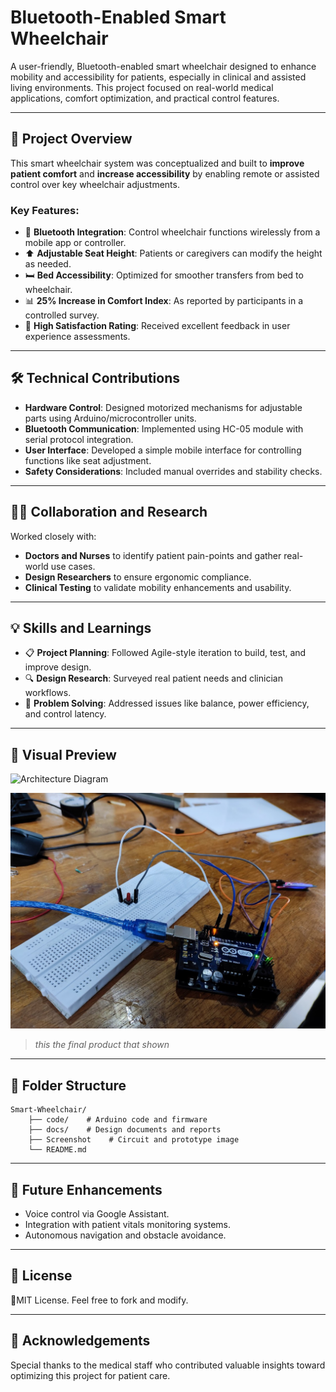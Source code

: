 # Bluetooth-Enabled Smart Wheelchair

A user-friendly, Bluetooth-enabled smart wheelchair designed to enhance mobility and accessibility for patients, especially in clinical and assisted living environments. This project focused on real-world medical applications, comfort optimization, and practical control features.

---

## 🚀 Project Overview

This smart wheelchair system was conceptualized and built to **improve patient comfort** and **increase accessibility** by enabling remote or assisted control over key wheelchair adjustments.

### Key Features:
- 🔵 **Bluetooth Integration**: Control wheelchair functions wirelessly from a mobile app or controller.
- ⬆️ **Adjustable Seat Height**: Patients or caregivers can modify the height as needed.
- 🛏️ **Bed Accessibility**: Optimized for smoother transfers from bed to wheelchair.
- 📊 **25% Increase in Comfort Index**: As reported by participants in a controlled survey.
- 🌟 **High Satisfaction Rating**: Received excellent feedback in user experience assessments.

---

## 🛠️ Technical Contributions

- **Hardware Control**: Designed motorized mechanisms for adjustable parts using Arduino/microcontroller units.
- **Bluetooth Communication**: Implemented using HC-05 module with serial protocol integration.
- **User Interface**: Developed a simple mobile interface for controlling functions like seat adjustment.
- **Safety Considerations**: Included manual overrides and stability checks.

---

## 👨‍⚕️ Collaboration and Research

Worked closely with:
- **Doctors and Nurses** to identify patient pain-points and gather real-world use cases.
- **Design Researchers** to ensure ergonomic compliance.
- **Clinical Testing** to validate mobility enhancements and usability.

---

## 💡 Skills and Learnings

- 📋 **Project Planning**: Followed Agile-style iteration to build, test, and improve design.
- 🔍 **Design Research**: Surveyed real patient needs and clinician workflows.
- 🔧 **Problem Solving**: Addressed issues like balance, power efficiency, and control latency.

---

## 📸 Visual Preview

![Architecture Diagram]()

![Smart Wheelchair](https://github.com/VVBK24/Wheelchair_modification__UNO/blob/main/Screenshot/IMG_20231118_162719.jpg)


> *this the final product that shown*

---

## 📁 Folder Structure
```
Smart-Wheelchair/
    ├── code/    # Arduino code and firmware
    ├── docs/    # Design documents and reports
    ├── Screenshot    # Circuit and prototype image
    └── README.md
```


---

## 📌 Future Enhancements

- Voice control via Google Assistant.
- Integration with patient vitals monitoring systems.
- Autonomous navigation and obstacle avoidance.

---

## 📃 License

🧠MIT License. Feel free to fork and modify.

---

## 🤝 Acknowledgements

Special thanks to the medical staff who contributed valuable insights toward optimizing this project for patient care.
